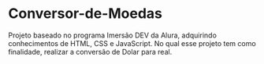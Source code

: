 # Conversor-de-Moedas
Projeto baseado no programa Imersão DEV da Alura, adquirindo conhecimentos de HTML, CSS e JavaScript.
No qual esse projeto tem como finalidade, realizar a conversão de Dolar para real.
